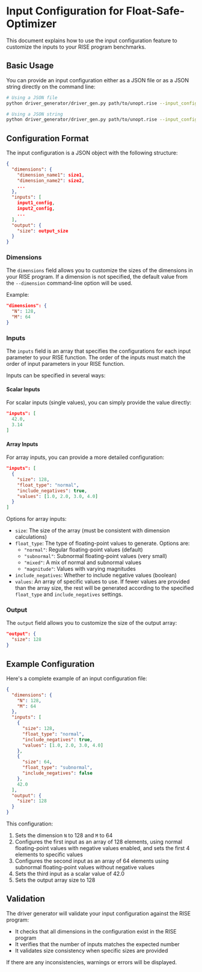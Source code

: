 # Input Configuration for Float-Safe-Optimizer

This document explains how to use the input configuration feature to customize the inputs to your RISE program benchmarks.

## Basic Usage

You can provide an input configuration either as a JSON file or as a JSON string directly on the command line:

```bash
# Using a JSON file
python driver_generator/driver_gen.py path/to/unopt.rise --input_config input_config_example.json

# Using a JSON string
python driver_generator/driver_gen.py path/to/unopt.rise --input_config '{"dimensions":{"N":128},"inputs":[42.0]}'
```

## Configuration Format

The input configuration is a JSON object with the following structure:

```json
{
  "dimensions": {
    "dimension_name1": size1,
    "dimension_name2": size2,
    ...
  },
  "inputs": [
    input1_config,
    input2_config,
    ...
  ],
  "output": {
    "size": output_size
  }
}
```

### Dimensions

The `dimensions` field allows you to customize the sizes of the dimensions in your RISE program. If a dimension is not specified, the default value from the `--dimension` command-line option will be used.

Example:
```json
"dimensions": {
  "N": 128,
  "M": 64
}
```

### Inputs

The `inputs` field is an array that specifies the configurations for each input parameter to your RISE function. The order of the inputs must match the order of input parameters in your RISE function.

Inputs can be specified in several ways:

#### Scalar Inputs

For scalar inputs (single values), you can simply provide the value directly:

```json
"inputs": [
  42.0,
  3.14
]
```

#### Array Inputs

For array inputs, you can provide a more detailed configuration:

```json
"inputs": [
  {
    "size": 128,
    "float_type": "normal",
    "include_negatives": true,
    "values": [1.0, 2.0, 3.0, 4.0]
  }
]
```

Options for array inputs:

- `size`: The size of the array (must be consistent with dimension calculations)
- `float_type`: The type of floating-point values to generate. Options are:
  - `"normal"`: Regular floating-point values (default)
  - `"subnormal"`: Subnormal floating-point values (very small)
  - `"mixed"`: A mix of normal and subnormal values
  - `"magnitude"`: Values with varying magnitudes
- `include_negatives`: Whether to include negative values (boolean)
- `values`: An array of specific values to use. If fewer values are provided than the array size, the rest will be generated according to the specified `float_type` and `include_negatives` settings.

### Output

The `output` field allows you to customize the size of the output array:

```json
"output": {
  "size": 128
}
```

## Example Configuration

Here's a complete example of an input configuration file:

```json
{
  "dimensions": {
    "N": 128,
    "M": 64
  },
  "inputs": [
    {
      "size": 128,
      "float_type": "normal",
      "include_negatives": true,
      "values": [1.0, 2.0, 3.0, 4.0]
    },
    {
      "size": 64,
      "float_type": "subnormal",
      "include_negatives": false
    },
    42.0
  ],
  "output": {
    "size": 128
  }
}
```

This configuration:
1. Sets the dimension `N` to 128 and `M` to 64
2. Configures the first input as an array of 128 elements, using normal floating-point values with negative values enabled, and sets the first 4 elements to specific values
3. Configures the second input as an array of 64 elements using subnormal floating-point values without negative values
4. Sets the third input as a scalar value of 42.0
5. Sets the output array size to 128

## Validation

The driver generator will validate your input configuration against the RISE program:
- It checks that all dimensions in the configuration exist in the RISE program
- It verifies that the number of inputs matches the expected number
- It validates size consistency when specific sizes are provided

If there are any inconsistencies, warnings or errors will be displayed. 